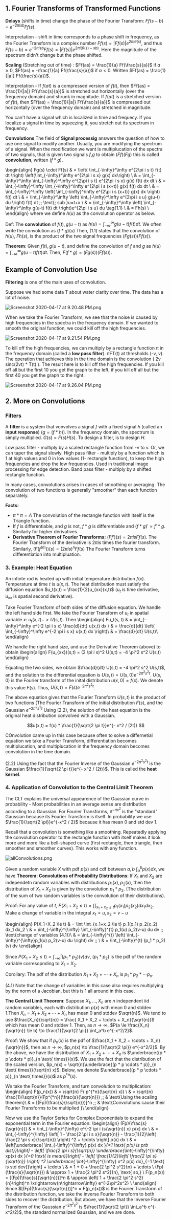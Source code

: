 ## 1. Fourier Transforms of Transformed Functions
**Delays** (shifts in time) change the phase of the Fourier Transform: $Ff(s-b) = e^{-2 \pi i s b}Ff(s)$. 

Interpretation - shift in time corresponds to a phase shift in frequency, as the Fourier Transform is a complex number $Ff(s) = |Ff(s)|e^{2 \pi i \theta(s)}$, and thus $Ff(s-b) = e^{-2 \pi i s b}Ff(s) = |Ff(s)|e^{2 \pi i (\theta(s)-sb)}$. Here the magnitude of the spectrum didn't change but the phase shifted.

**Scaling** (Stretching out of time) :  $Ff(as) = \frac{1}{a} Ff(\frac{s}{a})$ if $a \ge 0$, $Ff(as) = -\frac{1}{a} Ff(\frac{s}{a})$ if $a < 0$. Written $Ff(as) = \frac{1}{|a|} Ff(\frac{s}{a})$.

Interpretation - If $f(at)$ is a compressed version of $f(t)$, then $Ff(as) = \frac{1}{|a|} Ff(\frac{s}{a})$ is stretched out horizontally (over the frequency domain) and shrunk in magnitude. If $f(at)$ is a stretched version of $f(t)$, then $Ff(as) = \frac{1}{|a|} Ff(\frac{s}{a})$ is compressed out horizontally (over the frequency domain) and stretched in magnitude.

You can't have a signal which is localized in time and frequecy. If you localize a signal in time by squeezing it, you stretch out its spectrum in frequency.

**Convolutions**
The field of **Signal processig** answers the question of how to use one signal to modify another. Usually, you are modifying the spectrum of a signal. 
When the modification we want is multiplucation of the spectra of two signals, that is given two signals $f$,$g$ to obtain $(Ff)(Fg)$ this is called **convolution**, written $(f * g)$.

\begin{align}
Fg(s) \cdot Ff(s) & = \left( \int_{-\infty}^\infty e^{2\pi i s t} f(t) dt \right) \left(\int_{-\infty}^\infty e^{2\pi i s x} g(x) dx\right) \\
& = \int_{-\infty}^\infty  \int_{-\infty}^\infty e^{2\pi i s t} e^{2\pi i s x} g(x) f(t) dx dt \\
& = \int_{-\infty}^\infty  \int_{-\infty}^\infty e^{2\pi i s (x+t)} g(x) f(t) dx dt \\
& = \int_{-\infty}^\infty  \left( \int_{-\infty}^\infty e^{2\pi i s (x+t)} g(x) dx \right)  f(t) dt \\
& = \int_{-\infty}^\infty  \left( \int_{-\infty}^\infty e^{2\pi i s u} g(u-t) du \right)  f(t) dt \;\; \text{; sub }u=t+x \\
& = \int_{-\infty}^\infty  \left( \int_{-\infty}^\infty g(u-t) f(t) dt  \right)e^{2\pi i s u} du  \tag{1.1} \\
& = Fh(s) \\
\end{align}
where we define $h(u)$ as the convolution operator as below.

Def: The **convolution** of $f(t), g(u-t)$ as $h(u) = \int_{-\infty}^\infty g(u-t) f(t) dt$. We often write the convolution as $(f * g)(u)$
Then, (1.1) states that the convolution of $h(u)$, $Fh(s)$, is the product of the two signal frequencies $(Fg(s))(Ff(s))$.

**Theorem**: Given $f(t), g(u-t)$, and define the convolution of $f$ and $g$ as $h(u) = \int_{-\infty}^\infty g(u-t) f(t) dt$. Then, $F(f * g) = (Fg(s))(Ff(s))$.

## Example of Convolution Use

**Filtering** is one of the main uses of convolution.

Suppose we had some data T about water clarity over time. The data has a lot of noise.

![Screenshot 2020-04-17 at 9.20.48 PM.png](/assets/blog_resources/7AE4D2A30F54172F72147D077A66F02B.png)

When we take the Fourier Transform, we see that the noise is caused by high frequencies in the spectra in the frequency domain. If we wanted to smooth the original function, we could kill off the high frequencies. 

![Screenshot 2020-04-17 at 9.21.54 PM.png](/assets/blog_resources/1F833D6A651561DCFAF04EC314B235E4.png)

To kill off the high frequencies, we can multiply by a rectangle function π in the frequency domain (called a **low pass filter**). πFT(t) at thresholds (-v, v). The operation that achieves this in the time domain is the convolution ( 2v sinc(2vt) \* T(t) ). The result here is to kill off the high frequencies. If you kill off all but the first 10 you get the graph to the left, if you kill off all but the first 40 you get the graph to the right.

![Screenshot 2020-04-17 at 9.26.04 PM.png](/assets/blog_resources/3A57B89D94158C2FAE7198ACAB7E8EAC.png)

## 2. More on Convolutions
### Filters 
A **filter** is a system that vonvolves a signal $f$ with a fixed signal $h$ (called an **input response**) ($g = (f * h)$). In the frequency domain, the spectrum is simply multiplied. $G(s) = F(s)H(s)$. To design a filter, is to design $H$.

Low pass filter - multiply by a scaled rectangle function from -v to v. Or, we can taper the signal slowly.
High pass filter - multiply by a function which is 1 at high values and 0 in low values (1- rectangle function), to keep the high frequencies and drop the low frequencies. Used in traditional image processing for edge detection. 
Band pass filter - multiply by a shifted rectangle function.

In many cases, convolutions arises in cases of smoothing or averaging. The convolution of two functions is generally "smoother" than each function separately. 

**Facts:**
  - $\pi * \pi = \Lambda$ The convolution of the rectangle function with itself is the Triangle function.
  - If $f$ is differentiable, and $g$ is not, $f * g$ is differentiable and $(f * g)' = f'*g$. Similarly for higher derivatives.
  - **Derivative Theorem of Fourier Transforms:** $(Ff')(s) = 2 \pi i s Ff(s)$. The Fourier Transform of the derivative is $2 \pi i s$ times the fourier transform. Similarly, $(F(f^{(n)}))(s) = (2 \pi i s)^n Ff(s)$ The Fourier Transform turns differentiation into multipluation. 
  

### 3. Example: Heat Equation
An infinte rod is heated up with initial temperature distribution $f(x)$. Temperature at time $t$ is $u(x,t)$. The heat distribution must satisfy the diffusion equation $u_t(x,t) = \frac{1}{2}u_{xx}(x,t)$ ($u_t$ is time derivative, $u_{xx}$ is spatial second derivative).

Take Fourier Transform of both sides of the diffusion equation. We handle the left hand side first. We take the Fourier Transform of $u_t$ in spatial variable $x$: $u_t(x,t) -> U(s,t)$. Then
\begin{align}
Fu_t(s, t) & = \int_{-\infty}^\infty e^{-2 \pi i s x} \frac{d}{dt} u(x,t) dx \\
            & = \frac{d}{dt} \left( \int_{-\infty}^\infty e^{-2 \pi i s x} u(x,t) dx \right)\\
           & = \frac{d}{dt} U(s,t)\\
\end{align}

We handle the right hand size, and use the Derivative Theorem (above) to obtain
\begin{align}
F(u_{xx})(s,t) = (2 \pi i s)^2 U(s,t) = -4 \pi^2 s^2 U(s,t)
\end{align}

Equating the two sides, we obtain $\frac{d}{dt} U(s,t) = -4 \pi^2 s^2 U(s,t)$, and the solution to the differential equation is $U(s,t) = U(s,0) e^{-2 \pi^2 s^2 t}$. $U(s,0)$ is the Fourier transform of the inital distribution $u(x,0) = f(x)$. We denote this value $F(s)$. Thus, $U(s,t) = F(s) e^{-2 \pi^2 s^2 t}$.

The above equation gives that the Fourier Transform $U(s,t)$ is the product of two functions (The Fourier Transform of the initial distribution $F(s)$, and the Gaussian $e^{-2 \pi^2 s^2 t}$ Using (2.2), the solution of the heat equation is the original heat distribution convolved with a Gaussian.

$$u(x,t) = f(x) * \frac{1}{\sqrt{2 \pi t}}e^{- x^2 / (2t)} $$

COnvolution came up in this case because often to solve a differnetial equation we take a Fourier Transform, differentiation becomes multiplucation, and multiplucation in the frequency domain becomes convolution in the time domain.

(2.2) Using the fact that the Fourier Inverse of the Gaussian $e^{-2 \pi^2 s^2 t}$ is the Gaussian $\frac{1}{\sqrt{2 \pi t}}e^{- x^2 / (2t)}$. This is called the **heat kernel**.

### 4. Application of Convolution to the Central Limit Theorem
The CLT explains the universal appearence of the Gaussian curve in probability - Most probabilities in an average sense are distribution according to a Gaussian. For Fourier Transforms, $e^{- \pi x^2}$ is the "standard" Gaussian because its Fourier Transform is itself. In probability we use $\frac{1}{\sqrt{2 \pi}}e^{-x^2 / 2}$ because it has mean 0 and std dev 1.

Recall that a convolution is something like a smoothing. Repeatedly applying the convolution operator to the rectangle function with itself makes it look more and more like a bell-shaped curve (first rectangle, then triangle, then smoother and smoother curves). This works with any function.

![allConvolutions.png](/assets/blog_resources/A5B5270B6943ED0E40FE05D02CFC731A.png)



Given a random variable $X$ with pdf $p(x)$ and cdf between $a,b$ $\int_a^b p(x) dx$, we have
**Theorem: Convolutions of Probability Distributions**: If $X_1$ and $X_2$ are independetn random variables with distributions $p_1(x), p_2(x)$, then the distribution of $X_1 + X_2$ is given by the convolution $p_1 * p_2$. (The distribution of the sum of two random variables is the convolution of their distributions).

Proof: For any value of $t$, $P(X_1+X_2 \le t) = \int \int_{x_1+x_2 \le t} p_1(x_1) p_2(x_2) dx_1 dx_2$. Make a change of variable in the integral  $x_1 = u, x_2 = v-u$

\begin{align}
P(X_1+X_2 \le t) & = \int \int_{x_1+x_2 \le t} p_1(x_1) p_2(x_2) dx_1 dx_2 \\
                  & = \int_{-\infty}^{\infty} \int_{-\infty}^{t} p_1(u) p_2(v-u) du dv \;\; \text{change of variables (4.1)}\\
                  & =  \int_{-\infty}^{t} \left( \int_{-\infty}^{\infty}p_1(u) p_2(v-u) du \right) dv \;\; \\
                 & =  \int_{-\infty}^{t} (p_1 * p_2)(v) dv
\end{align}

Since $P(X_1+X_2 \le t) = \int_{-\infty}^{t} (p_1 * p_2)(v) dv$, $(p_1 * p_2)$ is the pdf of the random variable corresopnding to $X_1+X_2$. 

Corollary: The pdf of the distribution $X_1 + X_2 + \cdots + X_n$ is $p_1 * p_2 * \cdots p_n$. 

(4.1) Note that the change of variables in this case also requires multiplying by the norm of a Jacobian, but this is 1 all around in this case.

**The Central Limit Theorem**: Suppose $X_1, ..., X_n$ are $n$ independent iid random variables, each with distribution $p(x)$ with mean 0 and stddev 1.Then $X_n = X_1 + X_2 + \cdots + X_n$ has mean 0 and stddev $\sqrt{n}$. We tend to use $\frac{X_n}{\sqrt{n}} = \frac{ X_1 + X_2 + \cdots + X_n}{\sqrt{n}}$ which has mean 0 and stddev 1. 
Then, as $n \to \infty$, $P(a \le \frac{X_n}{\sqrt{n}} \le b) \to \frac{1}{\sqrt{2 \pi}} \int_a^b e^{-x^2/2}$.

Proof: We show that if $p_n(x)$ is the pdf of $\frac{X_1 + X_2 + \cdots + X_n}{\sqrt{n}}$, then as $n \to \infty$, $p_n(x) \to \frac{1}{\sqrt{2 \pi}} e^{-x^2/2}$.
By the above, we have the distribution of $X_1 + X_2 + \cdots + X_n$ is $\underbrace{(p * p \cdots * p)}_{n \text{ times}}(x)$. We use the fact that the distribution of the scaled version, $p_n(x) = \sqrt{n}\underbrace{(p * p \cdots * p)}_{n \text{ times}}(\sqrt{n} x)$. Below, we denote $\underbrace{(p * p \cdots * p)}_{n \text{ times}}(x)$ as $p^{*n}(x)$.

We take the Fourier Transform, and turn convolution to multiplication:
\begin{align}
F(p_n(x)) & = \sqrt{n} F( p^{*n}(\sqrt{n} x)) \\
          & = \sqrt{n} \frac{1}{\sqrt{n}}(Fp^{*n})(\frac{s}{\sqrt{n}}) \;\; & \text{Using the scaling theorem}\\
          & = [(Fp)(\frac{s}{\sqrt{n}})]^n \;\; & \text{Convolutions cause their Fourier Transforms to be multiplied }\\
\end{align}

Now we use the Taylor Series for Complex Exponentials to expand the exponential term in the Fourier equation:
\begin{align}
(Fp)(\frac{s}{\sqrt{n}}) & = \int_{-\infty}^{\infty} e^{-2 \pi i (s/\sqrt{n}) x} p(x) dx \\
                        & = \int_{-\infty}^{\infty} \left[ 1 - \frac{2 \pi i s x}{\sqrt{n}} - \frac{1}{2}\left( \frac{2 \pi s x}{\sqrt{n}} \right) ^2 + \cdots \right]  p(x) dx \\
                        & = \left[\underbrace{ \int_{-\infty}^{\infty} p(x) dx }_{=1 \text{ p(x) is prb dist}}\right]
                        - \left[  \frac{2 \pi i s}{\sqrt{n}} \underbrace{\int_{-\infty}^{\infty} xp(x) dx }_{=0 \text{ is mean}}\right]
                        -  \left[  \frac{1}{2}\left( \frac{2 \pi s}{\sqrt{n}} \right) ^2  \underbrace{ \int_{-\infty}^{\infty} x^2  p(x) dx}_{=1 \text{ is std dev}}\right]
                        + \cdots \\
                        & = 1 + 0 + \frac{2 \pi^2 s^2}{n}  + \cdots \\
(Fp)(\frac{s}{\sqrt{n}}) & \approx  1 + \frac{2 \pi^2 s^2}{n}, \text{ so,} \\
F(p_n(x)) = [(Fp)(\frac{s}{\sqrt{n}})]^n & \approx \left( 1 + \frac{2 \pi^2 s^2}{n}\right)^n \xrightarrow{n\rightarrow\infty} e^{-2\pi^2s^2} \\
\end{align}
Since $[(Fp)(\frac{s}{\sqrt{n}})]^n = F(p_n(x))$ is the Fourier Transform of the distribution function, we take the inverse Fourier Transform to both sides to recover the distribution. But above, we have that the Inverse Fourier Transform of the Gaussian $e^{-2\pi^2s^2}$ is $\frac{1}{\sqrt{2 \pi}} \int_a^b e^{-x^2/2}$, the standard normalized Gaussian, and we are done.



